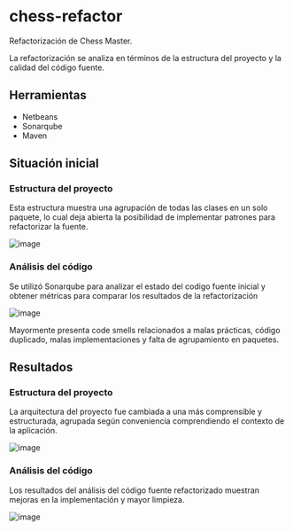 # chess-refactor

Refactorización de Chess Master.

La refactorización se analiza en términos de la estructura del proyecto y la calidad del código fuente.

## Herramientas
 - Netbeans
 - Sonarqube
 - Maven

## Situación inicial

### Estructura del proyecto
Esta estructura muestra una agrupación de todas las clases en un solo paquete, lo cual deja abierta la posibilidad de implementar patrones para refactorizar la fuente.

![image](https://user-images.githubusercontent.com/51771490/186519485-5972a2d8-a992-4448-8765-b886a55bc74c.png)

### Análisis del código
Se utilizó Sonarqube para analizar el estado del codigo fuente inicial y obtener métricas para comparar los resultados de la refactorización

![image](https://user-images.githubusercontent.com/51771490/186518769-e28c0ab0-5846-402c-a9ab-5997c7b0d555.png)

Mayormente presenta code smells relacionados a malas prácticas, código duplicado, malas implementaciones y falta de agrupamiento en paquetes.

## Resultados

### Estructura del proyecto

La arquitectura del proyecto fue cambiada a una más comprensible y estructurada, agrupada según conveniencia comprendiendo el contexto de la aplicación.

![image](https://user-images.githubusercontent.com/51771490/186520519-664bf188-bbd4-4048-abd5-8feacf1d0c10.png)

### Análisis del código

Los resultados del análisis del código fuente refactorizado muestran mejoras en la implementación y mayor limpieza.

![image](https://user-images.githubusercontent.com/51771490/186518149-723c15ea-6538-463e-a73e-be84a2c570a5.png)
